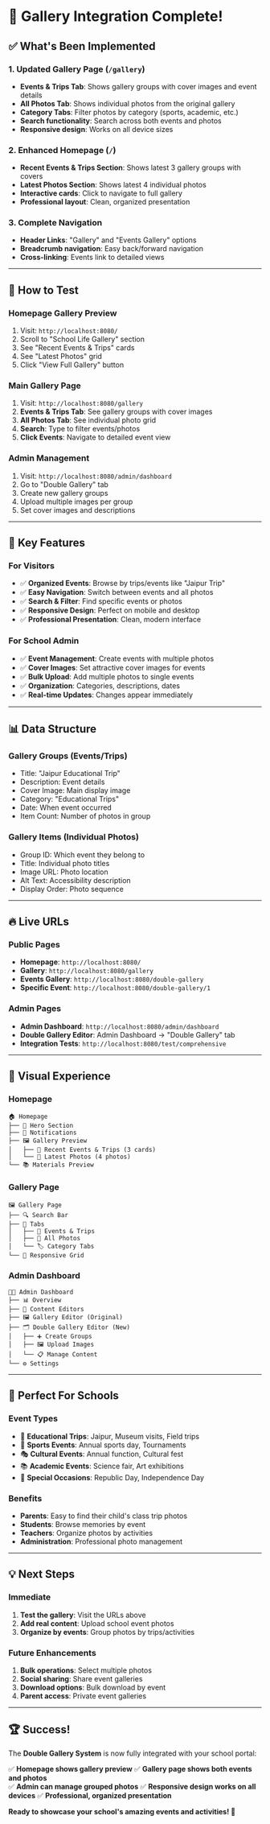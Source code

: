 # 🎉 Gallery Integration Complete!

## ✅ **What's Been Implemented**

### 1. **Updated Gallery Page** (`/gallery`)
- **Events & Trips Tab**: Shows gallery groups with cover images and event details
- **All Photos Tab**: Shows individual photos from the original gallery
- **Category Tabs**: Filter photos by category (sports, academic, etc.)
- **Search functionality**: Search across both events and photos
- **Responsive design**: Works on all device sizes

### 2. **Enhanced Homepage** (`/`)
- **Recent Events & Trips Section**: Shows latest 3 gallery groups with covers
- **Latest Photos Section**: Shows latest 4 individual photos
- **Interactive cards**: Click to navigate to full gallery
- **Professional layout**: Clean, organized presentation

### 3. **Complete Navigation**
- **Header Links**: "Gallery" and "Events Gallery" options
- **Breadcrumb navigation**: Easy back/forward navigation
- **Cross-linking**: Events link to detailed views

---

## 🚀 **How to Test**

### **Homepage Gallery Preview**
1. Visit: `http://localhost:8080/`
2. Scroll to "School Life Gallery" section
3. See "Recent Events & Trips" cards
4. See "Latest Photos" grid
5. Click "View Full Gallery" button

### **Main Gallery Page**
1. Visit: `http://localhost:8080/gallery`
2. **Events & Trips Tab**: See gallery groups with cover images
3. **All Photos Tab**: See individual photo grid
4. **Search**: Type to filter events/photos
5. **Click Events**: Navigate to detailed event view

### **Admin Management**
1. Visit: `http://localhost:8080/admin/dashboard`
2. Go to "Double Gallery" tab
3. Create new gallery groups
4. Upload multiple images per group
5. Set cover images and descriptions

---

## 🎯 **Key Features**

### **For Visitors**
- ✅ **Organized Events**: Browse by trips/events like "Jaipur Trip"
- ✅ **Easy Navigation**: Switch between events and all photos
- ✅ **Search & Filter**: Find specific events or photos
- ✅ **Responsive Design**: Perfect on mobile and desktop
- ✅ **Professional Presentation**: Clean, modern interface

### **For School Admin**
- ✅ **Event Management**: Create events with multiple photos
- ✅ **Cover Images**: Set attractive cover images for events
- ✅ **Bulk Upload**: Add multiple photos to single events
- ✅ **Organization**: Categories, descriptions, dates
- ✅ **Real-time Updates**: Changes appear immediately

---

## 📊 **Data Structure**

### **Gallery Groups** (Events/Trips)
- Title: "Jaipur Educational Trip"
- Description: Event details
- Cover Image: Main display image
- Category: "Educational Trips"
- Date: When event occurred
- Item Count: Number of photos in group

### **Gallery Items** (Individual Photos)
- Group ID: Which event they belong to
- Title: Individual photo titles
- Image URL: Photo location
- Alt Text: Accessibility description
- Display Order: Photo sequence

---

## 🔥 **Live URLs**

### **Public Pages**
- **Homepage**: `http://localhost:8080/`
- **Gallery**: `http://localhost:8080/gallery`
- **Events Gallery**: `http://localhost:8080/double-gallery`
- **Specific Event**: `http://localhost:8080/double-gallery/1`

### **Admin Pages**
- **Admin Dashboard**: `http://localhost:8080/admin/dashboard`
- **Double Gallery Editor**: Admin Dashboard → "Double Gallery" tab
- **Integration Tests**: `http://localhost:8080/test/comprehensive`

---

## 🎨 **Visual Experience**

### **Homepage**
```
🏠 Homepage
├── 🎯 Hero Section
├── 📢 Notifications
├── 🖼️ Gallery Preview
│   ├── 📁 Recent Events & Trips (3 cards)
│   └── 📸 Latest Photos (4 photos)
└── 📚 Materials Preview
```

### **Gallery Page**
```
🖼️ Gallery Page
├── 🔍 Search Bar
├── 📑 Tabs
│   ├── 📁 Events & Trips
│   ├── 📸 All Photos
│   └── 🏷️ Category Tabs
└── 📱 Responsive Grid
```

### **Admin Dashboard**
```
👨‍💼 Admin Dashboard
├── 📊 Overview
├── 📝 Content Editors
├── 🖼️ Gallery Editor (Original)
├── 🗂️ Double Gallery Editor (New)
│   ├── ➕ Create Groups
│   ├── 🖼️ Upload Images
│   └── 📋 Manage Content
└── ⚙️ Settings
```

---

## 🎯 **Perfect For Schools**

### **Event Types**
- 🎒 **Educational Trips**: Jaipur, Museum visits, Field trips
- 🏃 **Sports Events**: Annual sports day, Tournaments
- 🎭 **Cultural Events**: Annual function, Cultural fest
- 📚 **Academic Events**: Science fair, Art exhibitions
- 🎉 **Special Occasions**: Republic Day, Independence Day

### **Benefits**
- **Parents**: Easy to find their child's class trip photos
- **Students**: Browse memories by event
- **Teachers**: Organize photos by activities
- **Administration**: Professional photo management

---

## 💡 **Next Steps**

### **Immediate**
1. **Test the gallery**: Visit the URLs above
2. **Add real content**: Upload school event photos
3. **Organize by events**: Group photos by trips/activities

### **Future Enhancements**
1. **Bulk operations**: Select multiple photos
2. **Social sharing**: Share event galleries
3. **Download options**: Bulk download by event
4. **Parent access**: Private event galleries

---

## 🏆 **Success!**

The **Double Gallery System** is now fully integrated with your school portal:

✅ **Homepage shows gallery preview**
✅ **Gallery page shows both events and photos**  
✅ **Admin can manage grouped photos**
✅ **Responsive design works on all devices**
✅ **Professional, organized presentation**

**Ready to showcase your school's amazing events and activities! 🎉**
